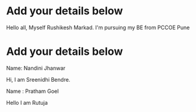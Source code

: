 # Add your details below
Hello all, Myself Rushikesh Markad. I'm pursuing my BE from PCCOE Pune

# Add your details below

Name: Nandini Jhanwar


Hi, I am Sreenidhi Bendre.

Name : Pratham Goel


Hello I am Rutuja
